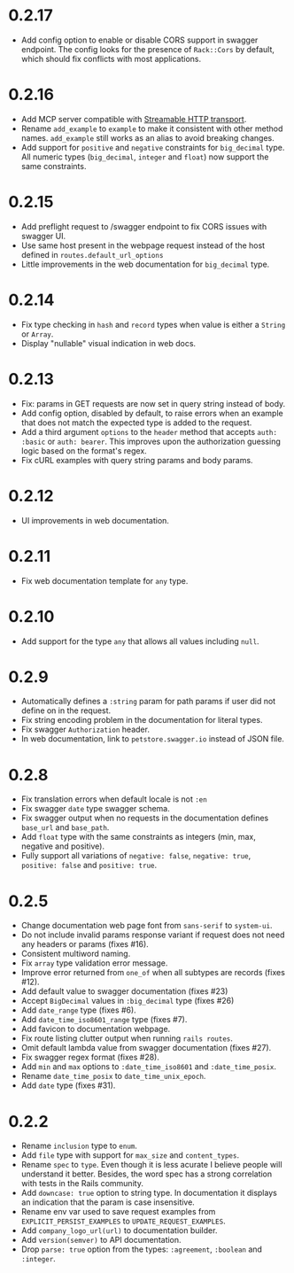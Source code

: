 # 0.2.17

- Add config option to enable or disable CORS support in swagger endpoint.
  The config looks for the presence of `Rack::Cors` by default, which should
  fix conflicts with most applications.

# 0.2.16

- Add MCP server compatible with [Streamable HTTP transport](https://modelcontextprotocol.io/specification/2025-03-26/basic/transports#streamable-http).
- Rename `add_example` to `example` to make it consistent with other method names.
  `add_example` still works as an alias to avoid breaking changes.
- Add support for `positive` and `negative` constraints for `big_decimal` type.
  All numeric types (`big_decimal`, `integer` and `float`) now support the
  same constraints.

# 0.2.15

- Add preflight request to /swagger endpoint to fix CORS issues with swagger UI.
- Use same host present in the webpage request instead of the host defined in
  `routes.default_url_options`
- Little improvements in the web documentation for `big_decimal` type.

# 0.2.14

- Fix type checking in `hash` and `record` types when value is either a `String` or `Array`.
- Display "nullable" visual indication in web docs.

# 0.2.13

- Fix: params in GET requests are now set in query string instead of body.
- Add config option, disabled by default, to raise errors when an example that
  does not match the expected type is added to the request.
- Add a third argument `options` to the `header` method that accepts
  `auth: :basic` or `auth: bearer`. This improves upon the authorization
  guessing logic based on the format's regex.
- Fix cURL examples with query string params and body params.

# 0.2.12

- UI improvements in web documentation.

# 0.2.11

- Fix web documentation template for `any` type.

# 0.2.10

- Add support for the type `any` that allows all values including `null`.

# 0.2.9

- Automatically defines a `:string` param for path params if user did not define on in the request.
- Fix string encoding problem in the documentation for literal types.
- Fix swagger `Authorization` header.
- In web documentation, link to `petstore.swagger.io` instead of JSON file.

# 0.2.8

- Fix translation errors when default locale is not `:en`
- Fix swagger `date` type swagger schema.
- Fix swagger output when no requests in the documentation defines `base_url` and `base_path`.
- Add `float` type with the same constraints as integers (min, max, negative and positive).
- Fully support all variations of `negative: false`, `negative: true`, `positive: false` and `positive: true`.

# 0.2.5

- Change documentation web page font from `sans-serif` to `system-ui`.
- Do not include invalid params response variant if request does not need
  any headers or params (fixes #16).
- Consistent multiword naming.
- Fix `array` type validation error message.
- Improve error returned from `one_of` when all subtypes are records (fixes #12).
- Add default value to swagger documentation (fixes #23)
- Accept `BigDecimal` values in `:big_decimal` type (fixes #26)
- Add `date_range` type (fixes #6).
- Add `date_time_iso8601_range` type (fixes #7).
- Add favicon to documentation webpage.
- Fix route listing clutter output when running `rails routes`.
- Omit default lambda value from swagger documentation (fixes #27).
- Fix swagger regex format (fixes #28).
- Add `min` and `max` options to `:date_time_iso8601` and `:date_time_posix`.
- Rename `date_time_posix` to `date_time_unix_epoch`.
- Add `date` type (fixes #31).

# 0.2.2

- Rename `inclusion` type to `enum`.
- Add `file` type with support for `max_size` and `content_types`.
- Rename `spec` to `type`. Even though it is less acurate I believe people will
  understand it better. Besides, the word spec has a strong correlation with
  tests in the Rails community.
- Add `downcase: true` option to string type. In documentation it displays an
  indication that the param is case insensitive.
- Rename env var used to save request examples from `EXPLICIT_PERSIST_EXAMPLES`
  to `UPDATE_REQUEST_EXAMPLES`.
- Add `company_logo_url(url)` to documentation builder.
- Add `version(semver)` to API documentation.
- Drop `parse: true` option from the types: `:agreement`, `:boolean` and
  `:integer`.
